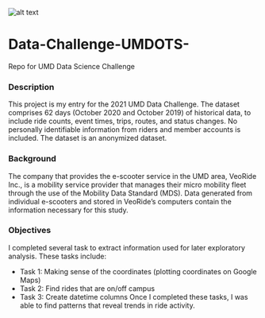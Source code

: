 ![alt text](https://imgur.com/a/lHyaR4g)
<blockquote class="imgur-embed-pub" lang="en" data-id="a/lHyaR4g" data-context="false" ><a href="//imgur.com/a/lHyaR4g"></a></blockquote><script async src="//s.imgur.com/min/embed.js" charset="utf-8"></script>

# Data-Challenge-UMDOTS-
Repo for UMD Data Science Challenge

### Description
This project is my entry for the 2021 UMD Data Challenge. The dataset comprises 62 days (October 2020 and October 2019) of historical data, to include ride counts, event times, trips, routes, and status changes. No personally identifiable information from riders and member accounts is included. The dataset is an anonymized dataset. 

### Background
The company that provides the e-scooter service in the UMD area, VeoRide Inc., is a mobility service provider that manages their micro mobility fleet through the use of the Mobility Data Standard (MDS). Data generated from individual e-scooters and stored in VeoRide’s computers contain the information necessary for this study. 

### Objectives
I completed several task to extract information used for later exploratory analysis. These tasks include:
* Task 1: Making sense of the coordinates (plotting coordinates on Google Maps)
* Task 2: Find rides that are on/off campus
* Task 3: Create datetime columns
Once I completed these tasks, I was able to find patterns that reveal trends in ride activity.
